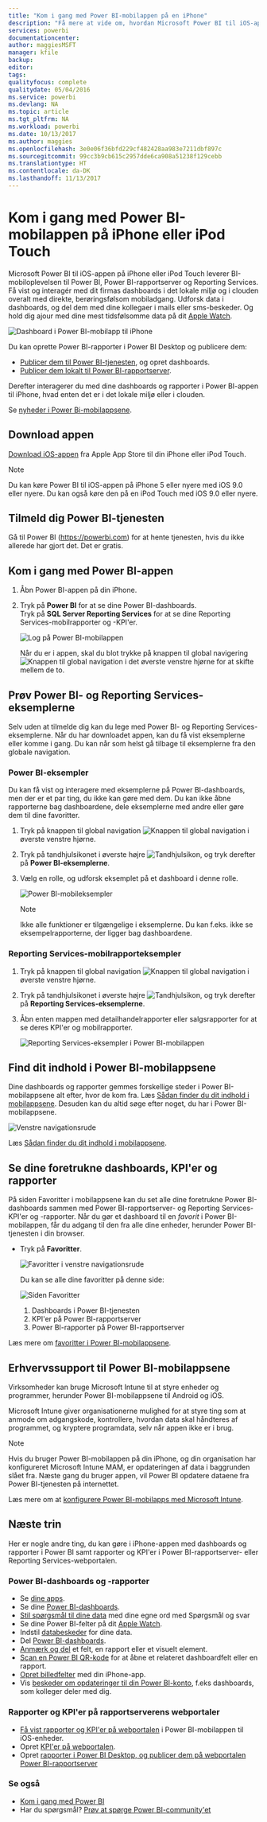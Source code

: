 ```yaml
---
title: "Kom i gang med Power BI-mobilappen på en iPhone"
description: "Få mere at vide om, hvordan Microsoft Power BI til iOS-appen på iPhone giver dig Power BI med mobiladgang til oplysninger i det lokale miljø i virksomheden og i clouden."
services: powerbi
documentationcenter: 
author: maggiesMSFT
manager: kfile
backup: 
editor: 
tags: 
qualityfocus: complete
qualitydate: 05/04/2016
ms.service: powerbi
ms.devlang: NA
ms.topic: article
ms.tgt_pltfrm: NA
ms.workload: powerbi
ms.date: 10/13/2017
ms.author: maggies
ms.openlocfilehash: 3e0e06f36bfd229cf482428aa983e7211dbf897c
ms.sourcegitcommit: 99cc3b9cb615c2957dde6ca908a51238f129cebb
ms.translationtype: HT
ms.contentlocale: da-DK
ms.lasthandoff: 11/13/2017
---
```

# <a name="get-started-with-the-power-bi-mobile-app-on-an-iphone-or-ipod-touch"></a>Kom i gang med Power BI-mobilappen på iPhone eller iPod Touch
Microsoft Power BI til iOS-appen på iPhone eller iPod Touch leverer BI-mobiloplevelsen til Power BI, Power BI-rapportserver og Reporting Services. Få vist og interagér med dit firmas dashboards i det lokale miljø og i clouden overalt med direkte, berøringsfølsom mobiladgang. Udforsk data i dashboards, og del dem med dine kollegaer i mails eller sms-beskeder. Og hold dig ajour med dine mest tidsfølsomme data på dit [Apple Watch](mobile-apple-watch.md).  

![Dashboard i Power BI-mobilapp til iPhone](media/mobile-iphone-app-get-started/power-bi-mobile-get-started-dash.png)

Du kan oprette Power BI-rapporter i Power BI Desktop og publicere dem:

* [Publicer dem til Power BI-tjenesten](service-get-started.md), og opret dashboards.
* [Publicer dem lokalt til Power BI-rapportserver](report-server/quickstart-create-powerbi-report.md).

Derefter interagerer du med dine dashboards og rapporter i Power BI-appen til iPhone, hvad enten det er i det lokale miljø eller i clouden.

Se [nyheder i Power Bi-mobilappsene](mobile-whats-new-in-the-mobile-apps.md).

## <a name="download-the-app"></a>Download appen
[Download iOS-appen](http://go.microsoft.com/fwlink/?LinkId=522062 "Download iPhone-appen") fra Apple App Store til din iPhone eller iPod Touch.

> [!NOTE]
> Du kan køre Power BI til iOS-appen på iPhone 5 eller nyere med iOS 9.0 eller nyere. Du kan også køre den på en iPod Touch med iOS 9.0 eller nyere.
> 
> 

## <a name="sign-up-for-the-power-bi-service"></a>Tilmeld dig Power BI-tjenesten
Gå til Power BI (https://powerbi.com) for at hente tjenesten, hvis du ikke allerede har gjort det. Det er gratis.

## <a name="get-started-with-the-power-bi-app"></a>Kom i gang med Power BI-appen
1. Åbn Power BI-appen på din iPhone.
2. Tryk på **Power BI** for at se dine Power BI-dashboards.  
   Tryk på **SQL Server Reporting Services** for at se dine Reporting Services-mobilrapporter og -KPI'er.
   
   ![Log på Power BI-mobilappen](media/mobile-iphone-app-get-started/power-bi-connect-to-login.png)
   
   Når du er i appen, skal du blot trykke på knappen til global navigering ![Knappen til global navigation](media/mobile-iphone-app-get-started/power-bi-iphone-global-nav-button.png) i det øverste venstre hjørne for at skifte mellem de to. 

## <a name="try-the-power-bi-and-reporting-services-samples"></a>Prøv Power BI- og Reporting Services-eksemplerne
Selv uden at tilmelde dig kan du lege med Power BI- og Reporting Services-eksemplerne. Når du har downloadet appen, kan du få vist eksemplerne eller komme i gang. Du kan når som helst gå tilbage til eksemplerne fra den globale navigation.

### <a name="power-bi-samples"></a>Power BI-eksempler
Du kan få vist og interagere med eksemplerne på Power BI-dashboards, men der er et par ting, du ikke kan gøre med dem. Du kan ikke åbne rapporterne bag dashboardene, dele eksemplerne med andre eller gøre dem til dine favoritter.

1. Tryk på knappen til global navigation ![Knappen til global navigation](media/mobile-iphone-app-get-started/power-bi-iphone-global-nav-button.png) i øverste venstre hjørne.
2. Tryk på tandhjulsikonet i øverste højre ![Tandhjulsikon](media/mobile-iphone-app-get-started/power-bi-ios-gear-icon.png), og tryk derefter på **Power BI-eksemplerne**.
3. Vælg en rolle, og udforsk eksemplet på et dashboard i denne rolle.  
   
   ![Power BI-mobileksempler](media/mobile-iphone-app-get-started/power-bi-iphone-powerbi-samples.png)
   
   > [!NOTE]
   > Ikke alle funktioner er tilgængelige i eksemplerne. Du kan f.eks. ikke se eksempelrapporterne, der ligger bag dashboardene. 
   > 
   > 

### <a name="reporting-services-mobile-report-samples"></a>Reporting Services-mobilrapporteksempler
1. Tryk på knappen til global navigation ![Knappen til global navigation](media/mobile-iphone-app-get-started/power-bi-iphone-global-nav-button.png) i øverste venstre hjørne.
2. Tryk på tandhjulsikonet i øverste højre ![Tandhjulsikon](media/mobile-iphone-app-get-started/power-bi-ios-gear-icon.png), og tryk derefter på **Reporting Services-eksemplerne**.
3. Åbn enten mappen med detailhandelrapporter eller salgsrapporter for at se deres KPI'er og mobilrapporter.
   
   ![Reporting Services-eksempler i Power BI-mobilappen](media/mobile-iphone-app-get-started/power-bi-iphone-ssrs-samples.png)

## <a name="find-your-content-in-the-power-bi-mobile-apps"></a>Find dit indhold i Power BI-mobilappsene
Dine dashboards og rapporter gemmes forskellige steder i Power BI-mobilappsene alt efter, hvor de kom fra. Læs [Sådan finder du dit indhold i mobilappsene](mobile-apps-find-content-mobile-devices.md). Desuden kan du altid søge efter noget, du har i Power BI-mobilappsene. 

![Venstre navigationsrude](media/mobile-iphone-app-get-started/power-bi-iphone-left-nav.png)

Læs [Sådan finder du dit indhold i mobilappsene](mobile-apps-find-content-mobile-devices.md).

## <a name="view-your-favorite-dashboards-kpis-and-reports"></a>Se dine foretrukne dashboards, KPI'er og rapporter
På siden Favoritter i mobilappsene kan du set alle dine foretrukne Power BI-dashboards sammen med Power BI-rapportserver- og Reporting Services-KPI'er og -rapporter. Når du gør et dashboard til en *favorit* i Power BI-mobilappen, får du adgang til den fra alle dine enheder, herunder Power BI-tjenesten i din browser. 

* Tryk på **Favoritter**.
  
   ![Favoritter i venstre navigationsrude](media/mobile-iphone-app-get-started/power-bi-iphone-favorites-nav.png)
  
   Du kan se alle dine favoritter på denne side:
  
   ![Siden Favoritter](media/mobile-iphone-app-get-started/power-bi-iphone-faves-report-server-number-callouts.png)
  
  1. Dashboards i Power BI-tjenesten
  2. KPI'er på Power BI-rapportserver
  3. Power BI-rapporter på Power BI-rapportserver

Læs mere om [favoritter i Power BI-mobilappsene](mobile-apps-favorites.md).

## <a name="enterprise-support-for-the-power-bi-mobile-apps"></a>Erhvervssupport til Power BI-mobilappsene
Virksomheder kan bruge Microsoft Intune til at styre enheder og programmer, herunder Power BI-mobilappsene til Android og iOS.

Microsoft Intune giver organisationerne mulighed for at styre ting som at anmode om adgangskode, kontrollere, hvordan data skal håndteres af programmet, og kryptere programdata, selv når appen ikke er i brug.

> [!NOTE]
> Hvis du bruger Power BI-mobilappen på din iPhone, og din organisation har konfigureret Microsoft Intune MAM, er opdateringen af data i baggrunden slået fra. Næste gang du bruger appen, vil Power BI opdatere dataene fra Power BI-tjenesten på internettet.
> 
> 

Læs mere om at [konfigurere Power BI-mobilapps med Microsoft Intune](service-admin-mobile-intune.md). 

## <a name="next-steps"></a>Næste trin
Her er nogle andre ting, du kan gøre i iPhone-appen med dashboards og rapporter i Power BI samt rapporter og KPI'er i Power BI-rapportserver- eller Reporting Services-webportalen.

### <a name="power-bi-dashboards-and-reports"></a>Power BI-dashboards og -rapporter
* Se [dine apps](service-install-use-apps.md).
* Se dine [Power BI-dashboards](mobile-apps-view-dashboard.md).
* [Stil spørgsmål til dine data](mobile-apps-ios-qna.md) med dine egne ord med Spørgsmål og svar
* Se dine Power BI-felter på dit [Apple Watch](mobile-apple-watch.md).
* Indstil [databeskeder](mobile-set-data-alerts-in-the-mobile-apps.md) for dine data.
* Del [Power BI-dashboards](mobile-share-dashboard-from-the-mobile-apps.md).
* [Anmærk og del](mobile-annotate-and-share-a-tile-from-the-mobile-apps.md) et felt, en rapport eller et visuelt element.
* [Scan en Power BI QR-kode](mobile-apps-qr-code.md) for at åbne et relateret dashboardfelt eller en rapport.
* [Opret billedfelter](mobile-iphone-app-get-started.md) med din iPhone-app.
* Vis [beskeder om opdateringer til din Power BI-konto](mobile-apps-notification-center.md), f.eks dashboards, som kolleger deler med dig.

### <a name="reports-and-kpis-on-the-report-server-web-portals"></a>Rapporter og KPI'er på rapportserverens webportaler
* [Få vist rapporter og KPI'er på webportalen](mobile-app-ssrs-kpis-mobile-on-premises-reports.md) i Power BI-mobilappen til iOS-enheder.
* Opret [KPI'er på webportalen](https://docs.microsoft.com/sql/reporting-services/working-with-kpis-in-reporting-services).
* Opret [rapporter i Power BI Desktop, og publicer dem på webportalen Power BI-rapportserver](report-server/quickstart-create-powerbi-report.md)

### <a name="see-also"></a>Se også
* [Kom i gang med Power BI](service-get-started.md)
* Har du spørgsmål? [Prøv at spørge Power BI-community'et](http://community.powerbi.com/)

